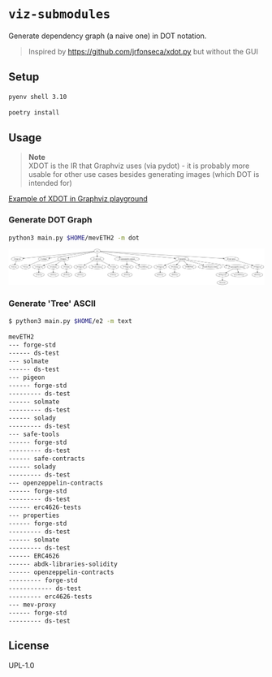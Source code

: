 # `viz-submodules`

Generate dependency graph (a naive one) in DOT notation. 

> Inspired by https://github.com/jrfonseca/xdot.py but without the GUI

## Setup

```bash
pyenv shell 3.10
```

```bash
poetry install
```

## Usage

>**Note**    
> XDOT is the IR that Graphviz uses (via pydot) - it is probably more usable for other use cases besides generating images (which DOT is intended for)

[Example of XDOT in Graphviz playground](https://dreampuf.github.io/GraphvizOnline/#digraph%20G%20%7B%0A%221-e2%22%3B%0A%221-e2%22%20-%3E%20%222-forge-std%22%3B%0A%222-forge-std%22%3B%0A%222-forge-std%22%20-%3E%20%223-ds-test%22%3B%0A%223-ds-test%22%3B%0A%221-e2%22%20-%3E%20%226-solmate%22%3B%0A%226-solmate%22%3B%0A%226-solmate%22%20-%3E%20%227-ds-test%22%3B%0A%227-ds-test%22%3B%0A%221-e2%22%20-%3E%20%2210-pigeon%22%3B%0A%2210-pigeon%22%3B%0A%2210-pigeon%22%20-%3E%20%2211-forge-std%22%3B%0A%2211-forge-std%22%3B%0A%2211-forge-std%22%20-%3E%20%2212-ds-test%22%3B%0A%2212-ds-test%22%3B%0A%2210-pigeon%22%20-%3E%20%2215-solmate%22%3B%0A%2215-solmate%22%3B%0A%2215-solmate%22%20-%3E%20%2216-ds-test%22%3B%0A%2216-ds-test%22%3B%0A%2210-pigeon%22%20-%3E%20%2219-solady%22%3B%0A%2219-solady%22%3B%0A%2219-solady%22%20-%3E%20%2220-ds-test%22%3B%0A%2220-ds-test%22%3B%0A%221-e2%22%20-%3E%20%2224-safe-tools%22%3B%0A%2224-safe-tools%22%3B%0A%2224-safe-tools%22%20-%3E%20%2225-forge-std%22%3B%0A%2225-forge-std%22%3B%0A%2225-forge-std%22%20-%3E%20%2226-ds-test%22%3B%0A%2226-ds-test%22%3B%0A%2224-safe-tools%22%20-%3E%20%2229-safe-contracts%22%3B%0A%2229-safe-contracts%22%3B%0A%2224-safe-tools%22%20-%3E%20%2231-solady%22%3B%0A%2231-solady%22%3B%0A%2231-solady%22%20-%3E%20%2232-ds-test%22%3B%0A%2232-ds-test%22%3B%0A%221-e2%22%20-%3E%20%2236-openzeppelin-contracts%22%3B%0A%2236-openzeppelin-contracts%22%3B%0A%2236-openzeppelin-contracts%22%20-%3E%20%2237-forge-std%22%3B%0A%2237-forge-std%22%3B%0A%2237-forge-std%22%20-%3E%20%2238-ds-test%22%3B%0A%2238-ds-test%22%3B%0A%2236-openzeppelin-contracts%22%20-%3E%20%2241-erc4626-tests%22%3B%0A%2241-erc4626-tests%22%3B%0A%221-e2%22%20-%3E%20%2244-properties%22%3B%0A%2244-properties%22%3B%0A%2244-properties%22%20-%3E%20%2245-forge-std%22%3B%0A%2245-forge-std%22%3B%0A%2245-forge-std%22%20-%3E%20%2246-ds-test%22%3B%0A%2246-ds-test%22%3B%0A%2244-properties%22%20-%3E%20%2249-solmate%22%3B%0A%2249-solmate%22%3B%0A%2249-solmate%22%20-%3E%20%2250-ds-test%22%3B%0A%2250-ds-test%22%3B%0A%2244-properties%22%20-%3E%20%2253-ERC4626%22%3B%0A%2253-ERC4626%22%3B%0A%2244-properties%22%20-%3E%20%2255-abdk-libraries-solidity%22%3B%0A%2255-abdk-libraries-solidity%22%3B%0A%2244-properties%22%20-%3E%20%2257-openzeppelin-contracts%22%3B%0A%2257-openzeppelin-contracts%22%3B%0A%2257-openzeppelin-contracts%22%20-%3E%20%2258-forge-std%22%3B%0A%2258-forge-std%22%3B%0A%2258-forge-std%22%20-%3E%20%2259-ds-test%22%3B%0A%2259-ds-test%22%3B%0A%2257-openzeppelin-contracts%22%20-%3E%20%2262-erc4626-tests%22%3B%0A%2262-erc4626-tests%22%3B%0A%221-e2%22%20-%3E%20%2266-mev-proxy%22%3B%0A%2266-mev-proxy%22%3B%0A%2266-mev-proxy%22%20-%3E%20%2267-forge-std%22%3B%0A%2267-forge-std%22%3B%0A%2267-forge-std%22%20-%3E%20%2268-ds-test%22%3B%0A%2268-ds-test%22%3B%0A%7D%0A)

### Generate DOT Graph

```bash
python3 main.py $HOME/mevETH2 -m dot
```

![](./assets/example.svg)


### Generate 'Tree' ASCII

```bash
$ python3 main.py $HOME/e2 -m text
```
```
mevETH2
--- forge-std
------ ds-test
--- solmate
------ ds-test
--- pigeon
------ forge-std
--------- ds-test
------ solmate
--------- ds-test
------ solady
--------- ds-test
--- safe-tools
------ forge-std
--------- ds-test
------ safe-contracts
------ solady
--------- ds-test
--- openzeppelin-contracts
------ forge-std
--------- ds-test
------ erc4626-tests
--- properties
------ forge-std
--------- ds-test
------ solmate
--------- ds-test
------ ERC4626
------ abdk-libraries-solidity
------ openzeppelin-contracts
--------- forge-std
------------ ds-test
--------- erc4626-tests
--- mev-proxy
------ forge-std
--------- ds-test
```
## License

UPL-1.0
